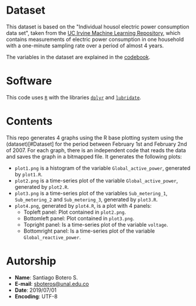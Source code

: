 # Dataset

This dataset is based on the "Individual housol electric power consumption
data set", taken from the
[UC Irvine Machine Learning Repository](http://archive.ics.uci.edu/ml/), which
contains measurements of electric power consumption in one household with a
one-minute sampling rate over a period of almost 4 years.

The variables in the dataset are explained in the [codebook](CodeBook.md).

# Software

This code uses [`R`](https://www.r-project.org/) with the libraries
[`dplyr`](https://dplyr.tidyverse.org/) and
[`lubridate`](https://lubridate.tidyverse.org/).

# Contents

This repo generates 4 graphs using the R base plotting system using the
(dataset)[#Dataset] for the period between February 1st and February 2nd of
2007. For each graph, there is an independent code that reads the data and saves
the graph in a bitmapped file. It generates the following plots:

+ `plot1.png` is a histogram of the variable `Global_active_power`, generated
by `plot1.R`.
+ `plot2.png` is a time-series plot of the variable `Global_active_power`,
generated  by `plot2.R`.
+ `plot3.png` is a time-series plot of the variables `Sub_metering_1`,
`Sub_metering_2` and `Sub_metering_3`, generated  by `plot3.R`.
+ `plot4.png`, generated by `plot4.R`, is a plot with 4 panels:
  - Topleft panel: Plot contained in `plot2.png`.
  - Bottomleft panel: Plot contained in `plot3.png`.
  - Topright panel: Is a time-series plot of the variable `voltage`.
  - Bottomright panel: Is a time-series plot of the variable
  `Global_reactive_power`.

# Autorship
  + **Name**: Santiago Botero S.
  + **E-mail**: sboteros@unal.edu.co
  + **Date**: 2019/07/01
  + **Encoding**:   UTF-8

